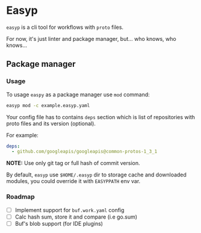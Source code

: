 # Easyp

`easyp` is a cli tool for workflows with `proto` files.

For now, it's just linter and package manager, but... who knows, who knows...

## Package manager

### Usage

To usage `easpy` as a package manager use `mod` command:

```bash
easyp mod -c example.easyp.yaml
```

Your config file has to contains `deps` section which is list of repositories with proto files and its version (optional).

For example:

```yaml
deps:
  - github.com/googleapis/googleapis@common-protos-1_3_1
```

**NOTE:** Use only git tag or full hash of commit version.

By default, `easyp` use `$HOME/.easyp` dir to storage cache and downloaded modules, you could override it with `EASYPPATH` env var.

### Roadmap

* [ ] Implement support for `buf.work.yaml` config
* [ ] Calc hash sum, store it and compare (i.e go.sum)
* [ ] Buf's blob support (for IDE plugins)
